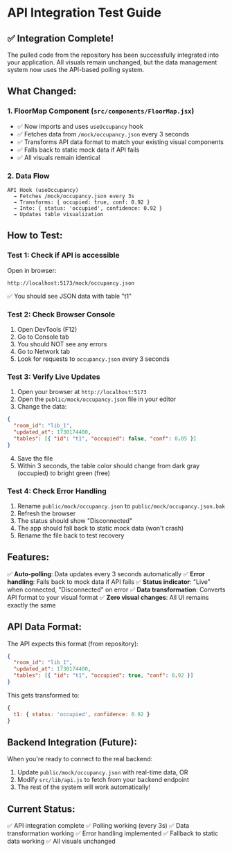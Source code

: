 # API Integration Test Guide

## ✅ Integration Complete!

The pulled code from the repository has been successfully integrated into your application. All visuals remain unchanged, but the data management system now uses the API-based polling system.

## What Changed:

### 1. **FloorMap Component** (`src/components/FloorMap.jsx`)

- ✅ Now imports and uses `useOccupancy` hook
- ✅ Fetches data from `/mock/occupancy.json` every 3 seconds
- ✅ Transforms API data format to match your existing visual components
- ✅ Falls back to static mock data if API fails
- ✅ All visuals remain identical

### 2. **Data Flow**

```
API Hook (useOccupancy)
  → Fetches /mock/occupancy.json every 3s
  → Transforms: { occupied: true, conf: 0.92 }
  → Into: { status: 'occupied', confidence: 0.92 }
  → Updates table visualization
```

## How to Test:

### Test 1: Check if API is accessible

Open in browser:

```
http://localhost:5173/mock/occupancy.json
```

✅ You should see JSON data with table "t1"

### Test 2: Check Browser Console

1. Open DevTools (F12)
2. Go to Console tab
3. You should NOT see any errors
4. Go to Network tab
5. Look for requests to `occupancy.json` every 3 seconds

### Test 3: Verify Live Updates

1. Open your browser at `http://localhost:5173`
2. Open the `public/mock/occupancy.json` file in your editor
3. Change the data:

```json
{
  "room_id": "lib_1",
  "updated_at": 1730174400,
  "tables": [{ "id": "t1", "occupied": false, "conf": 0.85 }]
}
```

4. Save the file
5. Within 3 seconds, the table color should change from dark gray (occupied) to bright green (free)

### Test 4: Check Error Handling

1. Rename `public/mock/occupancy.json` to `public/mock/occupancy.json.bak`
2. Refresh the browser
3. The status should show "Disconnected"
4. The app should fall back to static mock data (won't crash)
5. Rename the file back to test recovery

## Features:

✅ **Auto-polling**: Data updates every 3 seconds automatically
✅ **Error handling**: Falls back to mock data if API fails
✅ **Status indicator**: "Live" when connected, "Disconnected" on error
✅ **Data transformation**: Converts API format to your visual format
✅ **Zero visual changes**: All UI remains exactly the same

## API Data Format:

The API expects this format (from repository):

```json
{
  "room_id": "lib_1",
  "updated_at": 1730174400,
  "tables": [{ "id": "t1", "occupied": true, "conf": 0.92 }]
}
```

This gets transformed to:

```javascript
{
  t1: { status: 'occupied', confidence: 0.92 }
}
```

## Backend Integration (Future):

When you're ready to connect to the real backend:

1. Update `public/mock/occupancy.json` with real-time data, OR
2. Modify `src/lib/api.js` to fetch from your backend endpoint
3. The rest of the system will work automatically!

## Current Status:

✅ API integration complete
✅ Polling working (every 3s)
✅ Data transformation working
✅ Error handling implemented
✅ Fallback to static data working
✅ All visuals unchanged
